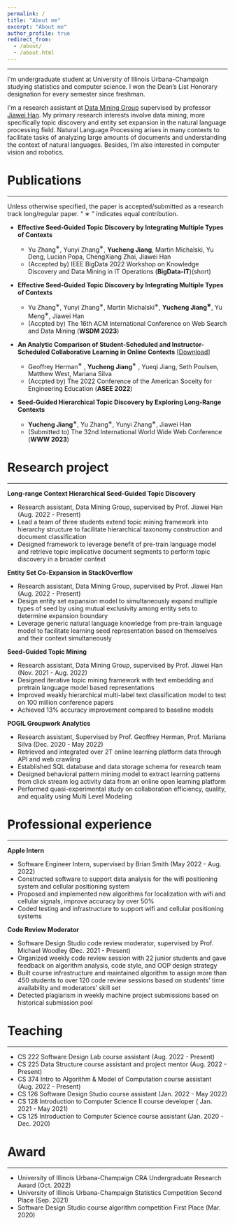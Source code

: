 ```yaml
---
permalink: /
title: "About me"
excerpt: "About me"
author_profile: true
redirect_from: 
  - /about/
  - /about.html
---
```


---

I'm undergraduate student at University of Illinois Urbana-Champaign studying statistics and computer science. I won the Dean’s List Honorary designation for every semester since freshman. 

I'm a research assistant at [Data Mining Group](http://dm1.cs.uiuc.edu/) supervised by professor [Jiawei Han](http://hanj.cs.illinois.edu/). My primary research interests involve data mining, more specifically topic discovery and entity set expansion in the natural language processing field. Natural Language Processing arises in many contexts to facilitate tasks of analyzing large amounts of documents and understanding the context of natural languages. Besides, I’m also interested in computer vision and robotics.



# Publications

---

Unless otherwise specified, the paper is accepted/submitted as a research track long/regular paper. “ ∗ ” indicates equal contribution.

- **Effective Seed-Guided Topic Discovery by Integrating Multiple Types of Contexts** 
  - Yu Zhang$^∗$, Yunyi Zhang$^∗$, **Yucheng Jiang**, Martin Michalski, Yu Deng, Lucian Popa, ChengXiang Zhai, Jiawei Han
  - (Accepted by) IEEE BigData 2022 Workshop on Knowledge Discovery and Data Mining in IT Operations (**BigData-IT**)(short)

- **Effective Seed-Guided Topic Discovery by Integrating Multiple Types of Contexts**
  - Yu Zhang$^∗$, Yunyi Zhang$^∗$, Martin Michalski$^∗$, **Yucheng Jiang$^∗$**, Yu Meng$^∗$, Jiawei Han
  - (Accpted by) The 16th ACM International Conference on Web Search and Data Mining (**WSDM 2023**)

- **An Analytic Comparison of Student-Scheduled and Instructor-Scheduled Collaborative Learning in Online Contexts** [[Download](https://peer.asee.org/an-analytic-comparison-of-student-scheduled-and-instructor-scheduled-collaborative-learning-in-online-contexts.pdf)]
  - Geoffrey Herman$^∗$ , **Yucheng Jiang**$^∗$ , Yueqi Jiang, Seth Poulsen, Matthew West, Mariana Silva
  - (Accpted by) The 2022 Conference of the American Soceity for Engineering Education (**ASEE 2022**)
- **Seed-Guided Hierarchical Topic Discovery by Exploring Long-Range Contexts**
  - **Yucheng Jiang**$^∗$, Yu Zhang$^∗$, Yunyi Zhang$^∗$, Jiawei Han
  - (Submitted to) The 32nd International World Wide Web Conference (**WWW 2023**)



# Research project

---

**Long-range Context Hierarchical Seed-Guided Topic Discovery**

- Research assistant, Data Mining Group, supervised by Prof. Jiawei Han (Aug. 2022 - Present)
- Lead a team of three students extend topic mining framework into hierarchy structure to facilitate hierarchical taxonomy construction and document classification
- Designed framework to leverage benefit of pre-train language model and retrieve topic implicative document segments to perform topic discovery in a broader context

**Entity Set Co-Expansion in StackOverflow**

- Research assistant, Data Mining Group, supervised by Prof. Jiawei Han (Aug. 2022 - Present)
- Design entity set expansion model to simultaneously expand multiple types of seed by using mutual exclusivity among entity sets to determine expansion boundary
- Leverage generic natural language knowledge from pre-train language model to facilitate learning seed representation based on themselves and their context simultaneously

**Seed-Guided Topic Mining**

- Research assistant, Data Mining Group, supervised by Prof. Jiawei Han (Nov. 2021 - Aug. 2022)
- Designed iterative topic mining framework with text embedding and pretrain language model based representations
- Improved weakly hierarchical multi-label text classification model to test on 100 million conference papers
- Achieved 13% accuracy improvement compared to baseline models

**POGIL Groupwork Analytics**

- Research assistant, Supervised by Prof. Geoffrey Herman, Prof. Mariana Silva (Dec. 2020 - May 2022)
- Retrieved and integrated over 2T online learning platform data through API and web crawling
- Established SQL database and data storage schema for research team
- Designed behavioral pattern mining model to extract learning patterns from click stream log activity data from an online open learning platform
- Performed quasi-experimental study on collaboration efficiency, quality, and equality using Multi Level Modeling



# Professional experience

---

**Apple Intern**

- Software Engineer Intern, supervised by Brian Smith (May 2022 - Aug. 2022)
- Constructed software to support data analysis for the wifi positioning system and cellular positioning system
- Proposed and implemented new algorithms for localization with wifi and cellular signals, improve accuracy by over 50%
- Coded testing and infrastructure to support wifi and cellular positioning systems

**Code Review Moderator**

- Software Design Studio code review moderator, supervised by Prof. Michael Woodley (Dec. 2021 - Present)
- Organized weekly code review session with 22 junior students and gave feedback on algorithm analysis, code style, and OOP design strategy
- Built course infrastructure and maintained algorithm to assign more than 450 students to over 120 code review sessions based on students’ time availability and moderators’ skill set
- Detected plagiarism in weekly machine project submissions based on historical submission pool



# Teaching

---

- CS 222 Software Design Lab course assistant   (Aug. 2022 - Present)
- CS 225 Data Structure course assistant and project mentor            (Aug. 2022 - Present)
- CS 374 Intro to Algorithm \& Model of Computation course assistant     (Aug. 2022 - Present)
- CS 126 Software Design Studio course assistant      (Jan. 2022 - May 2022)
- CS 128 Introduction to Computer Science II course developer                                     ( Jan. 2021 - May 2021)
- CS 125 Introduction to Computer Science course assistant                                            (Jan. 2020 - Dec. 2020)



# Award

---

- University of Illinois Urbana-Champaign CRA Undergraduate Research Award          (Oct. 2022)
- University of Illinois Urbana-Champaign Statistics Competition Second Place            (Sep. 2021)
- Software Design Studio course algorithm competition First Place                                 (Mar. 2020)

